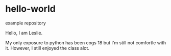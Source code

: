 # hello-world
example repository

Hello, I am Leslie.

My only exposure to python has been cogs 18 but I'm still not comfortle with it. However, I still enjoyed the class alot.
